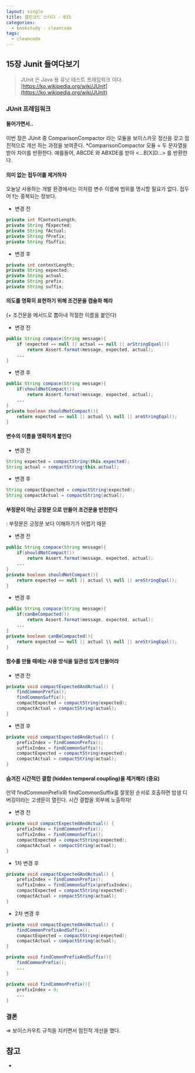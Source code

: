 ```yaml
---
layout: single
title: 클린코드 스터디 - 015
categories: 
  - bookstudy - cleancode
tags: 
  - cleancode
---
```


## 15장 Junit 들여다보기

> JUnit 은 Java 용 유닛 테스트 프레임워크 이다.
> [https://ko.wikipedia.org/wiki/JUnit](https://ko.wikipedia.org/wiki/JUnit)

### JUnit 프레임워크

#### 들어가면서..

이번 장은 JUnit 중 ComparisonCompactor 라는 모듈을 보이스카웃 정신을 갖고 점진적으로 개선 하는 과정을 보여준다.
*ComparisonCompactor 모듈 = 두 문자열을 받아 차이를 반환한다.
예를들어, ABCDE 와 ABXDE를 받아 <...B[X]D...> 를 반환한다.

#### 의미 없는 접두어를 제거하자

오늘날 사용하는 개발 환경에서는 이처럼 변수 이름에 범위를 명시할 필요가 없다. 접두어 f는 중복되는 정보다.

- 변경 전

```java
private int fContextLength;
private String fExpected;
private String fActual;
private String fPrefix;
private String fSuffix;
```

- 변경 후

```java
private int contextLength;
private String expected;
private String actual;
private String prefix;
private String suffix;
```

#### 의도를 명확히 표현하기 위해 조건문을 캡슐화 해라
(+ 조건문을 메서드로 뽑아내 적절한 이름을 붙인다)

- 변경 전

```java
public String compace(String message){
    if (expected == null || actual == null || arStringEqual())
        return Assert.format(message, expected, actual);
    ...
}
```

- 변경 후

```java
public String compace(String message){
    if(shouldNotCompact())
        return Assert.format(message, expected, actual);
    ...
}
private boolean shouldNotCompact(){
    return expected == null || actual \\ null || areStringEqal();
}
```

#### 변수의 이름을 명확하게 붙인다

- 변경 전

```java
String expected = compactString(this.expected); 
String actual = compactString(this.actual);
```

- 변경 후

```java
String compactExpected = compactString(expected); 
String compactActual = compactString(actual);
```

#### 부정문이 아닌 긍정문 으로 만들어 조건문을 반전한다

: 부정문은 긍정문 보다 이해하기가 어렵기 때문

- 변경 전

```java
public String compace(String message){
    if(shouldNotCompact())
        return Assert.format(message, expected, actual);
    ...
}
private boolean shouldNotCompact(){
    return expected == null || actual \\ null || areStringEqal();
}
```
    
- 변경 후

```java
public String compace(String message){
    if(canBeCompacted())
        return Assert.format(message, expected, actual);
    ...
}
private boolean canBeCompacted(){
    return expected == null || actual \\ null || areStringEqal();
}
```

#### 함수를 만들 때에는 사용 방식을 일관성 있게 만들어라

- 변경 전

```java
private void compactExpectedAndActual() { 
    findCommonPrefix(); 
    findCommonSuffix(); 
    compactExpected = compactString(expected); 
    compactActual = compactString(actual); 
}
```

- 변경 후

```java
private void compactExpectedAndActual() { 
    prefixIndex = findCommonPrefix(); 
    suffixIndex = findCommonSuffix(); 
    compactExpected = compactString(expected); 
    compactActual = compactString(actual); 
}
```

#### 숨겨진 시간적인 결합 (hidden temporal coupling)을 제거해라 (중요)

만약 findCommonPrefix와 findCommonSuffix를 잘못된 순서로 호출하면 밤샘 디버깅이라는 고생문이 열린다. 시간 결합을 외부에 노출하자!

- 변경 전

```java
private void compactExpectedAndActual() { 
    prefixIndex = findCommonPrefix(); 
    suffixIndex = findCommonSuffix(); 
    compactExpected = compactString(expected); 
    compactActual = compactString(actual); 
}
```

- 1차 변경 후

```java
private void compactExpectedAndActual() { 
    prefixIndex = findCommonPrefix(); 
    suffixIndex = findCommonSuffix(prefixIndex); 
    compactExpected = compactString(expected); 
    compactActual = compactString(actual); 
}
```

- 2차 변경 후

```java
private void compactExpectedAndActual() { 
    findCommonPrefixAndSuffix();
    compactExpected = compactString(expected); 
    compactActual = compactString(actual); 
}

private void findComonPrefixAndSuffix(){
    findCommonPrefix();
    ...
}

private void findCommonPrefix(){
    prefixIndex = 0;
    ...
}
```

### 결론

⇒ 보이스카우트 규칙을 지키면서 점진적 개선을 했다.

## 참고
- 
